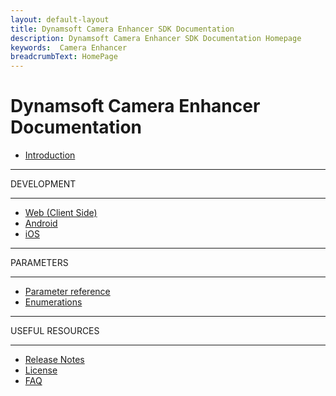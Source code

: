 ```yaml
---
layout: default-layout
title: Dynamsoft Camera Enhancer SDK Documentation
description: Dynamsoft Camera Enhancer SDK Documentation Homepage
keywords:  Camera Enhancer
breadcrumbText: HomePage
---
```


# Dynamsoft Camera Enhancer Documentation

* [Introduction]({{site.introduction}}index.html)

<hr>
DEVELOPMENT
<hr>

* [Web (Client Side)]({{site.js}})
* [Android]({{site.android}})
* [iOS]({{site.ios}})

<hr>
PARAMETERS
<hr>

* [Parameter reference]({{site.reference}})
* [Enumerations]({{site.enumerations}})

<hr>
USEFUL RESOURCES
<hr>

* [Release Notes]({{site.release_notes}}index.html)
* [License]({{site.license_activation}}License.html)
* [FAQ]({{site.contact-us}})
